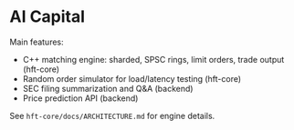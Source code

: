 AI Capital
=========

Main features:
- C++ matching engine: sharded, SPSC rings, limit orders, trade output (hft-core)
- Random order simulator for load/latency testing (hft-core)
- SEC filing summarization and Q&A (backend)
- Price prediction API (backend)

See `hft-core/docs/ARCHITECTURE.md` for engine details.
